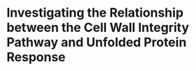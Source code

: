 # Investigating the Relationship between the Cell Wall Integrity Pathway and Unfolded Protein Response

